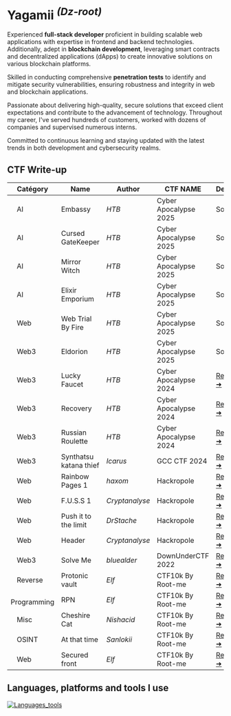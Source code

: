 # Yagamii <sup>*(Dz-root)*</sup>

Experienced **full-stack developer** proficient in building scalable web applications with expertise in frontend and backend technologies. Additionally, adept in **blockchain development**, leveraging smart contracts and decentralized applications (dApps) to create innovative solutions on various blockchain platforms. 

Skilled in conducting comprehensive **penetration tests** to identify and mitigate security vulnerabilities, ensuring robustness and integrity in web and blockchain applications. 

Passionate about delivering high-quality, secure solutions that exceed client expectations and contribute to the advancement of technology. Throughout my career, I've served hundreds of customers, worked with dozens of companies and supervised numerous interns. 

Committed to continuous learning and staying updated with the latest trends in both development and cybersecurity realms.

## CTF Write-up

| Catégory | Name | Author   | CTF NAME | Details |
|----------|------|----------|---------|----------|
| <img src="https://placehold.co/5x5/FD3F92/FD3F920.png" width="10px"> AI | Embassy | *HTB* | Cyber Apocalypse 2025 | Soon |
| <img src="https://placehold.co/5x5/FD3F92/FD3F920.png" width="10px"> AI | Cursed GateKeeper | *HTB* | Cyber Apocalypse 2025 | Soon |
| <img src="https://placehold.co/5x5/FD3F92/FD3F920.png" width="10px"> AI | Mirror Witch | *HTB* | Cyber Apocalypse 2025 | Soon |
| <img src="https://placehold.co/5x5/FD3F92/FD3F920.png" width="10px"> AI | Elixir Emporium | *HTB* | Cyber Apocalypse 2025 | Soon |
| <img src="https://placehold.co/5x5/1589F0/1589F0.png" width="10px"> Web | Web Trial By Fire | *HTB* | Cyber Apocalypse 2025 | Soon |
| <img src="https://placehold.co/5x5/DE01D6/DE01D6.png" width="10px"> Web3 | Eldorion | *HTB* | Cyber Apocalypse 2025 | Soon |
| <img src="https://placehold.co/5x5/DE01D6/DE01D6.png" width="10px"> Web3 | Lucky Faucet | *HTB* | Cyber Apocalypse 2024 | [Read ➜](https://gist.github.com/dz-root/ed0ee99aec4ae8d852bc8e4dca84967d) |
| <img src="https://placehold.co/5x5/DE01D6/DE01D6.png" width="10px"> Web3 | Recovery | *HTB* | Cyber Apocalypse 2024 |  [Read ➜](https://gist.github.com/dz-root/17849bb447059156275a837fae5cb903)|
| <img src="https://placehold.co/5x5/DE01D6/DE01D6.png" width="10px"> Web3 | Russian Roulette | *HTB* | Cyber Apocalypse 2024 | [Read ➜](https://gist.github.com/dz-root/4c8f9e2bd385201c38aa68c5e788688d) |
| <img src="https://placehold.co/5x5/DE01D6/DE01D6.png" width="10px"> Web3 | Synthatsu katana thief | *Icarus* | GCC CTF 2024 | [Read ➜](https://gist.github.com/dz-root/6d2bd21709d19aeecac3d85afe814240)|
| <img src="https://placehold.co/15x15/1589F0/1589F0.png" width="10px"> Web | Rainbow Pages 1| *haxom* | Hackropole | [Read ➜](https://gist.github.com/dz-root/149a1c6976c11111f2911b11d038e3fe) |
| <img src="https://placehold.co/15x15/1589F0/1589F0.png" width="10px"> Web | F.U.S.S 1 | *Cryptanalyse* | Hackropole | [Read ➜](https://gist.github.com/dz-root/cff7321607cddc16a63916b2bba7b604) |
| <img src="https://placehold.co/15x15/1589F0/1589F0.png" width="10px"> Web | Push it to the limit | *DrStache* | Hackropole |  [Read ➜](https://gist.github.com/dz-root/b4ccec584093f2e6c50c77f3d27db53e)| 
| <img src="https://placehold.co/15x15/1589F0/1589F0.png" width="10px"> Web | Header | *Cryptanalyse*| Hackropole | [Read ➜](https://gist.github.com/dz-root/85007be938b10837f537a7b6e198c422) |
| <img src="https://placehold.co/15x15/DE01D6/DE01D6.png" width="10px"> Web3 | Solve Me| *bluealder*| DownUnderCTF 2022| [Read ➜](https://gist.github.com/dz-root/b4f2cf7719c29a1ac2bab10c6b6c3b5d)|
| <img src="https://placehold.co/15x15/BB0000/DE01D6.png" width="10px"> Reverse | Protonic vault | *Elf* | CTF10k By Root-me | [Read ➜](https://gist.github.com/dz-root/c3b5a2cfdb2838b159c4cf373847ee9c) |
| <img src="https://placehold.co/15x15/00DED7/00DED7.png" width="10px"> Programming | RPN| *Elf* |  CTF10k By Root-me | [Read ➜](https://gist.github.com/dz-root/a20f6452fde54e1e8d3625e261eb01fa)|
| <img src="https://placehold.co/15x15/A6FF00/A6FF00.png" width="10px"> Misc | Cheshire Cat| *Nishacid* |  CTF10k By Root-me | [Read ➜](https://gist.github.com/dz-root/c121e545154b3fdf31dfde9bb808a7f0)| 
| <img src="https://placehold.co/15x15/FE8001/FE8001.png" width="10px"> OSINT | At that time| *Sanlokii* |  CTF10k By Root-me | [Read ➜](https://gist.github.com/dz-root/8ccbae7b78fdb1da178c6bd14d9d8222)|
| <img src="https://placehold.co/15x15/1589F0/1589F0.png" width="10px"> Web | Secured front| *Elf* | CTF10k By Root-me | [Read ➜](https://gist.github.com/dz-root/55ae68602eeb3ef5e5b50c3e60798d49)|

## Languages, platforms and tools I use
[![Languages_tools](https://skillicons.dev/icons?i=js,html,css,tailwind,ts,vuejs,svelte,nodejs,python,flask,selenium,php,laravel,symfony,nginx,vite,solidity,supabase,vercel,electron,wasm,sqlite,prisma,mysql,mongodb,graphql,git,docker,linux,kali)](https://github.com/dz-root)


